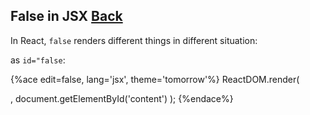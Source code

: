 ## False in JSX [Back](./../react.md)

In React, `false` renders different things in different situation:

as `id="false`:

{%ace edit=false, lang='jsx', theme='tomorrow'%}
ReactDOM.render(
    <div id={false} />,
    document.getElementById('content')
);
{%endace%}